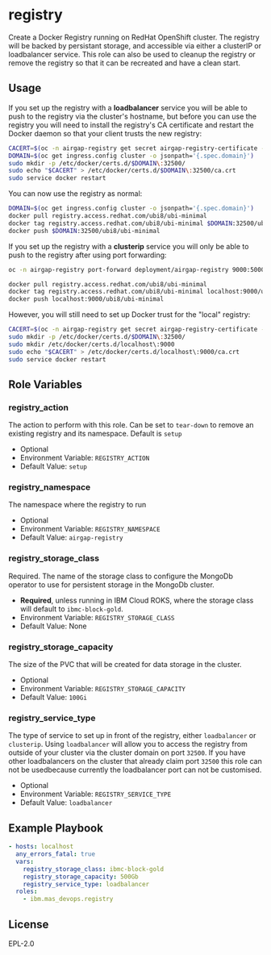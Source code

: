 registry
=======

Create a Docker Registry running on RedHat OpenShift cluster.  The registry will be backed by persistant storage, and accessible via either a clusterIP or loadbalancer service. This role can also be used to cleanup the registry or remove the registry so that it can be recreated and have a clean start.


Usage
--------------
If you set up the registry with a **loadbalancer** service you will be able to push to the registry via the cluster's hostname, but before you can use the registry you will need to install the registry's CA certificate and restart the Docker daemon so that your client trusts the new registry:

```bash
CACERT=$(oc -n airgap-registry get secret airgap-registry-certificate -o jsonpath='{.data.ca\.crt}' | base64 -d)
DOMAIN=$(oc get ingress.config cluster -o jsonpath='{.spec.domain}')
sudo mkdir -p /etc/docker/certs.d/$DOMAIN\:32500/
sudo echo "$CACERT" > /etc/docker/certs.d/$DOMAIN\:32500/ca.crt
sudo service docker restart
```

You can now use the registry as normal:

```bash
DOMAIN=$(oc get ingress.config cluster -o jsonpath='{.spec.domain}')
docker pull registry.access.redhat.com/ubi8/ubi-minimal
docker tag registry.access.redhat.com/ubi8/ubi-minimal $DOMAIN:32500/ubi8/ubi-minimal
docker push $DOMAIN:32500/ubi8/ubi-minimal
```

If you set up the registry with a **clusterip** service you will only be able to push to the registry after using port forwarding:

```bash
oc -n airgap-registry port-forward deployment/airgap-registry 9000:5000

docker pull registry.access.redhat.com/ubi8/ubi-minimal
docker tag registry.access.redhat.com/ubi8/ubi-minimal localhost:9000/ubi8/ubi-minimal
docker push localhost:9000/ubi8/ubi-minimal
```

However, you will still need to set up Docker trust for the "local" registry:

```bash
CACERT=$(oc -n airgap-registry get secret airgap-registry-certificate -o jsonpath='{.data.ca\.crt}' | base64 -d)
sudo mkdir -p /etc/docker/certs.d/$DOMAIN\:32500/
sudo mkdir /etc/docker/certs.d/localhost\:9000
sudo echo "$CACERT" > /etc/docker/certs.d/localhost\:9000/ca.crt
sudo service docker restart
```


Role Variables
--------------

### registry_action
The action to perform with this role. Can be set to `tear-down` to remove an existing registry and its namespace. Default is `setup`

- Optional
- Environment Variable: `REGISTRY_ACTION`
- Default Value: `setup`

### registry_namespace
The namespace where the registry to run

- Optional
- Environment Variable: `REGISTRY_NAMESPACE`
- Default Value: `airgap-registry`

### registry_storage_class
Required.  The name of the storage class to configure the MongoDb operator to use for persistent storage in the MongoDb cluster.

- **Required**, unless running in IBM Cloud ROKS, where the storage class will default to `ibmc-block-gold`.
- Environment Variable: `REGISTRY_STORAGE_CLASS`
- Default Value: None

### registry_storage_capacity
The size of the PVC that will be created for data storage in the cluster.

- Optional
- Environment Variable: `REGISTRY_STORAGE_CAPACITY`
- Default Value: `100Gi`

### registry_service_type
The type of service to set up in front of the registry, either `loadbalancer` or `clusterip`.  Using `loadbalancer` will allow you to access the registry from outside of your cluster via the cluster domain on port `32500`.  If you have other loadbalancers on the cluster that already claim port `32500` this role can not be usedbecause currently the loadbalancer port can not be customised.

- Optional
- Environment Variable: `REGISTRY_SERVICE_TYPE`
- Default Value: `loadbalancer`


Example Playbook
----------------

```yaml
- hosts: localhost
  any_errors_fatal: true
  vars:
    registry_storage_class: ibmc-block-gold
    registry_storage_capacity: 500Gb
    registry_service_type: loadbalancer
  roles:
    - ibm.mas_devops.registry
```

License
-------

EPL-2.0
